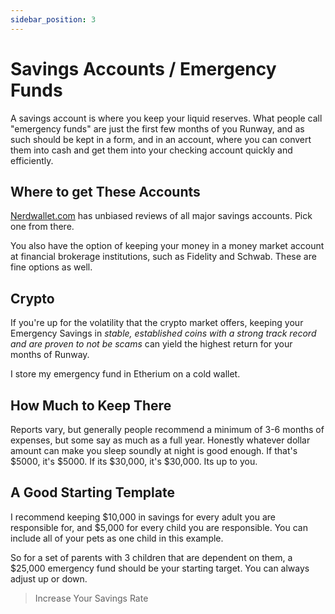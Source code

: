 ```yaml
---
sidebar_position: 3
---
```


# Savings Accounts / Emergency Funds

A savings account is where you keep your liquid reserves. What people call "emergency funds" are just the first few months of you Runway, and as such should be kept in a form, and in an account, where you can convert them into cash and get them into your checking account quickly and efficiently.

## Where to get These Accounts

[Nerdwallet.com](https://www.nerdwallet.com/?trk=nw_gn_5.0) has unbiased reviews of all major savings accounts. Pick one from there.

You also have the option of keeping your money in a money market account at financial brokerage institutions, such as Fidelity and Schwab. These are fine options as well.

## Crypto

If you're up for the volatility that the crypto market offers, keeping your Emergency Savings in *stable, established coins with a strong track record and are proven to not be scams* can yield the highest return for your months of Runway.

I store my emergency fund in Etherium on a cold wallet.

## How Much to Keep There

Reports vary, but generally people recommend a minimum of 3-6 months of expenses, but some say as much as a full year. Honestly whatever dollar amount can make you sleep soundly at night is good enough. If that's $5000, it's $5000. If its $30,000, it's $30,000. Its up to you.

## A Good Starting Template

I recommend keeping $10,000 in savings for every adult you are responsible for, and $5,000 for every child you are responsible. You can include all of your pets as one child in this example.

So for a set of parents with 3 children that are dependent on them, a $25,000 emergency fund should be your starting target. You can always adjust up or down.

>Increase Your Savings Rate